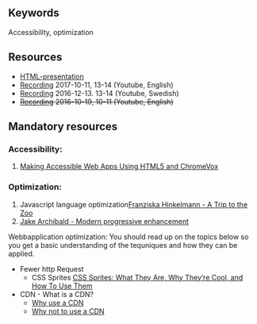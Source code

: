 ## Keywords
Accessibility, optimization

## Resources
- [HTML-presentation](https://rawgit.com/CS-LNU-Learning-Objects/client-side-javascript/master/lectures/05-optimization/)
- [Recording](https://youtu.be/2QzavThXjVE) 2017-10-11, 13-14 (Youtube, English)
- [Recording](https://youtu.be/oAjvR20Scws) 2016-12-13. 13-14 (Youtube, Swedish)
- <del>[Recording](https://youtu.be/WzEOPm7lXFo) 2016-10-19, 10-11 (Youtube, English)</del>

## Mandatory resources

### Accessibility:
1. [Making Accessible Web Apps Using HTML5 and ChromeVox](https://youtu.be/x18vEEfpK3g)

### Optimization:
1. Javascript language optimization[Franziska Hinkelmann - A Trip to the Zoo](https://www.youtube.com/watch?v=1kAkGWJZ6Zo)
2. [Jake Archibald - Modern progressive enhancement](https://www.youtube.com/watch?v=EVEiIlJSx_Y)

Webbapplication optimization:
You should read up on the topics below so you get a basic understanding of the tequniques and how they can be applied.
* Fewer http Request
  * CSS Sprites [CSS Sprites: What They Are, Why They’re Cool, and How To Use Them](https://css-tricks.com/css-sprites/)
* CDN - What is a CDN?
  * [Why use a CDN](http://www.sitepoint.com/7-reasons-to-use-a-cdn/)
  * [Why not to use a CDN](http://www.sitepoint.com/7-reasons-not-to-use-a-cdn/)
